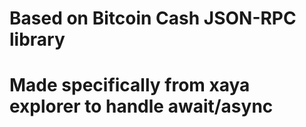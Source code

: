 # Based on Bitcoin Cash JSON-RPC library
# Made specifically from xaya explorer to handle await/async
